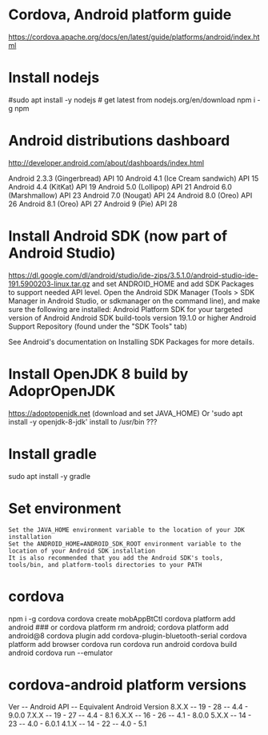 
# Cordova, Android platform guide
 https://cordova.apache.org/docs/en/latest/guide/platforms/android/index.html

# Install nodejs
 #sudo apt install -y nodejs # get latest from nodejs.org/en/download
 npm i -g npm


# Android distributions dashboard
 http://developer.android.com/about/dashboards/index.html

 Android 2.3.3 (Gingerbread) API 10
 Android 4.1 (Ice Cream sandwich) API 15
 Android 4.4 (KitKat) API 19
 Android 5.0 (Lollipop) API 21
 Android 6.0 (Marshmallow) API 23
 Android 7.0 (Nougat) API 24
 Android 8.0 (Oreo) API 26
 Android 8.1 (Oreo) API 27
 Android 9 (Pie) API 28


# Install Android SDK (now part of Android Studio)
 https://dl.google.com/dl/android/studio/ide-zips/3.5.1.0/android-studio-ide-191.5900203-linux.tar.gz
 and set ANDROID_HOME
 and add SDK Packages to support needed API level.
 Open the Android SDK Manager (Tools > SDK Manager in Android Studio, or sdkmanager on the command line),
 and make sure the following are installed:
    Android Platform SDK for your targeted version of Android
    Android SDK build-tools version 19.1.0 or higher
    Android Support Repository (found under the "SDK Tools" tab)

 See Android's documentation on Installing SDK Packages for more details.

# Install OpenJDK 8 build by AdoprOpenJDK
 https://adoptopenjdk.net (download and set JAVA_HOME)
 Or 'sudo apt install -y openjdk-8-jdk' install to /usr/bin ???

# Install gradle
 sudo apt install -y gradle

# Set environment
    Set the JAVA_HOME environment variable to the location of your JDK installation
    Set the ANDROID_HOME=ANDROID_SDK_ROOT environment variable to the location of your Android SDK installation
    It is also recommended that you add the Android SDK's tools, tools/bin, and platform-tools directories to your PATH


# cordova
 npm i -g cordova
cordova create mobAppBtCtl
cordova platform add android ### or cordova platform rm android; cordova platform add android@8
cordova plugin add cordova-plugin-bluetooth-serial
cordova platform add browser
cordova run
cordova run android
cordova build android
cordova run --emulator

# cordova-android platform versions
 Ver    -- Android API -- Equivalent Android Version
 8.X.X  -- 19 - 28     -- 4.4 - 9.0.0
 7.X.X  -- 19 - 27     -- 4.4 - 8.1
 6.X.X  -- 16 - 26     -- 4.1 - 8.0.0
 5.X.X  -- 14 - 23     -- 4.0 - 6.0.1
 4.1.X  -- 14 - 22     -- 4.0 - 5.1


